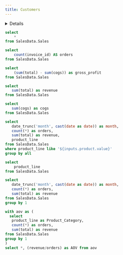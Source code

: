 ```yaml
---
title: Customers
---
```


<Details title='Insights about Customers Analysis'>
</Details>


```sql sales_data
select 
    *
from SalesData.Sales

```

```sql orders
select 
    count(invoice_id) AS orders
from SalesData.Sales

```

```sql gross_profit
select 
    (sum(total) - sum(cogs)) as gross_profit
from SalesData.Sales

```

```sql revenue
select 
   sum(total) as revenue
from SalesData.Sales

```
```sql cogs
select 
   sum(cogs) as cogs
from SalesData.Sales

```
```sql monthly_orders_revenue
select 
   date_trunc('month', cast(date as date)) as month,
   count(*) as orders,
   sum(total) as revenue,
   product_line
from SalesData.Sales
where product_line like '${inputs.product.value}'
group by all
```

```sql products
select 
    product_line
from SalesData.Sales
```

```sql Orders_by_products
select 
   date_trunc('month', cast(date as date)) as month,
   count(*) as orders,
   sum(total) as revenue
from SalesData.Sales
group by 1
```

**<BigValue 
  data={orders} 
  value=orders
  title="Num orders"
  fmt="num"
/>**
**<BigValue 
  data={revenue} 
  value=revenue
  title="Revenue"
  fmt="usd"
/>**
**<BigValue 
  data={cogs} 
  value=cogs
  title="COGS"
  fmt="usd"
/>**
**<BigValue 
  data={gross_profit} 
  value=gross_profit
  title="Gross Profit"
  fmt="usd"
/>**

```sql orders_revenue_prd_ctg
with aov as (
  select 
   product_line as Product_Category,
   count(*) as orders,
   sum(total) as revenue
from SalesData.Sales
group by 1
)
select *, (revenue/orders) as AOV from aov
```
<Dropdown data={products} name=product value=product_line title="Select a Product"
/>

<BarChart
  data={monthly_orders_revenue}
  x=month
  y=revenue
  yFmt=usd0k
  labels=true
  labelSize=14
  title="Monthly Revenue"
/>

<BarChart
  data={monthly_orders_revenue}
  x=month
  y=orders
  yFmt=num
  labels=true
  labelSize=14
  title="Monthly Orders"
/>

<DataTable data={orders_revenue_prd_ctg} rowNumbers=true sortable=true>
  <Column id=Product_Category title="Product Category"/>
  <Column id=revenue contentType=colorscale align=center fmt=usd0k/>
  <Column id=orders contentType=colorscale scaleColor=#e3af05 align=center/>
  <Column id=AOV contentType=colorscale scaleColor=#e3af05 align=center fmt=usd/>
</DataTable>

<!-- 
The number of orders is **<Value data={orders} color="green" fmt="num"/>**

Total revenue is **<Value data={sales_data} column="total" fmt=usd agg="sum" color="green"/>**

Total COGS is **<Value data={sales_data} column="cogs" fmt=usd agg="sum" color="blue"/>**

GROSS PROFIT is **<Value data={gross_profit} fmt=usd color="green" redNegatives="true"/>** -->